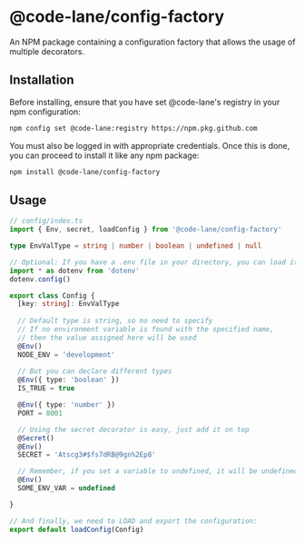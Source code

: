 # @code-lane/config-factory
An NPM package containing a configuration factory that allows the usage of multiple decorators.

## Installation
Before installing, ensure that you have set @code-lane's registry in your npm configuration:

```bash
npm config set @code-lane:registry https://npm.pkg.github.com
```
You must also be logged in with appropriate credentials. Once this is done, you can proceed to install it like any npm package:

```bash
npm install @code-lane/config-factory
```

## Usage
```typescript
// config/index.ts
import { Env, secret, loadConfig } from '@code-lane/config-factory'

type EnvValType = string | number | boolean | undefined | null

// Optional: If you have a .env file in your directory, you can load it here
import * as dotenv from 'dotenv'
dotenv.config()

export class Config {
  [key: string]: EnvValType
  
  // Default type is string, so no need to specify
  // If no environment variable is found with the specified name, 
  // then the value assigned here will be used
  @Env()
  NODE_ENV = 'development'
  
  // But you can declare different types
  @Env({ type: 'boolean' })
  IS_TRUE = true

  @Env({ type: 'number' })
  PORT = 8001

  // Using the secret decorator is easy, just add it on top
  @Secret()
  @Env()
  SECRET = 'Atscg3#$fs7dRB@9gn%2Ep8'

  // Remember, if you set a variable to undefined, it will be undefined unless it is found in the environment
  @Env()
  SOME_ENV_VAR = undefined

}

// And finally, we need to LOAD and export the configuration:
export default loadConfig(Config)

```

